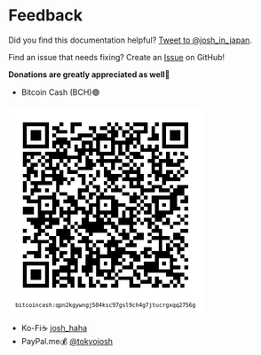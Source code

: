 # Feedback
Did you find this documentation helpful? <a href="https://twitter.com/intent/tweet?screen_name=josh_in_japan&ref_src=twsrc%5Etfw" class="twitter-mention-button" data-size="large" data-show-count="false">Tweet to @josh_in_japan</a>.
<!-- Place this tag in your head or just before your close body tag. -->
<script async src="https://platform.twitter.com/widgets.js" charset="utf-8"></script>

Find an issue that needs fixing? Create an <a class="github-button" href="https://github.com/josh-wong/tplink-router-hard-reset/issues" data-icon="octicon-issue-opened" data-size="large" aria-label="Issue josh-wong/tplink-router-hard-reset on GitHub">Issue</a> on GitHub!
<!-- Place this tag in your head or just before your close body tag. -->
<script async defer src="https://buttons.github.io/buttons.js"></script>

**Donations are greatly appreciated as well🙏**
- Bitcoin Cash (BCH)🟢

<img src="https://github.com/josh-wong/tplink-router-hard-reset/blob/main/images/bitcoin_cash_qr_code_github_tp-link_router_hard_reset_tutorial.png?raw=true" />

- Ko-Fi☕ [josh_haha](https://ko-fi.com/josh_haha)
- PayPal.me💰 [@tokyojosh](https://paypal.me/tokyojosh?country.x=JP&locale.x=en_US)
